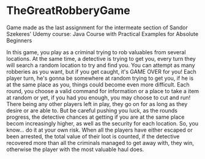 # TheGreatRobberyGame
Game made as the last assignment for the intermeate section of Sandor Szekeres' Udemy course: Java Course with Practical Examples for Absolute Beginners

In this game, you play as a criminal trying to rob valuables from several locations. At the same time, a detective is trying to get you, every turn they will search a random location to try and find you. You can attempt as many robberies as you want, but if you get caught, it's GAME OVER for you! Each player turn, he's gonna be somewhere at random trying to get you, if he is at the same place as you, things could become even more difficult. Each round, you choose a valid command for information or a place to take a item at random or yet, if you had you enough, you may choose to cut and run! There being any other players left in play, they go on for as long as they desire or are able to. But be careful pushing you luck, as the rounds progress, the detective chances at getting if you are at the same place becom increasingly higher, as well as the security for each location.
So, you know... do it at your own risk. When all the players have either escaped or been arrested, the total value of their loot is counted, if the detective recovered more than all the criminals managed to get away with, they win, otherwise the player with the most valuable haul does.
